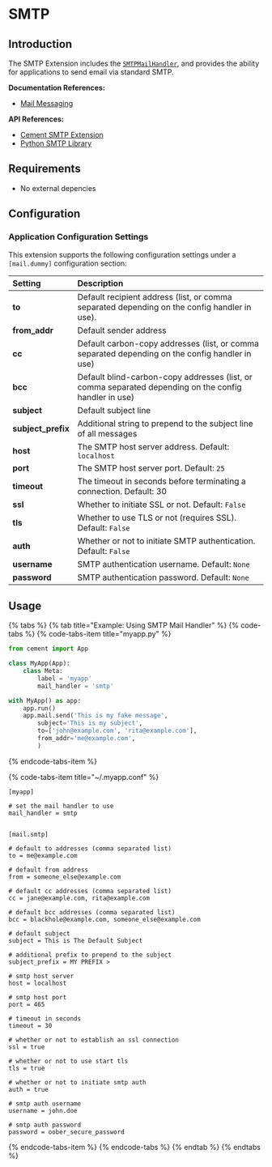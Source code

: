 # SMTP

## Introduction

The SMTP Extension includes the [`SMTPMailHandler`](https://cement.readthedocs.io/en/3.0/api/ext/ext_smtp/#cement.ext.ext_smtp.SMTPMailHandler), and provides the ability for applications to send email via standard SMTP.

**Documentation References:**

* [Mail Messaging](../core-foundation/mail-messaging.md)

**API References:**

* [Cement SMTP Extension](https://cement.readthedocs.io/en/3.0/api/ext/ext_smtp)
* [Python SMTP Library](https://docs.python.org/3/library/smtplib.html)

## Requirements

* No external depencies

## Configuration

### Application Configuration Settings

This extension supports the following configuration settings under a `[mail.dummy]` configuration section:

| **Setting** | **Description** |
| :--- | :--- |
| **to** | Default recipient address \(list, or comma separated depending on the config handler in use\). |
| **from\_addr** | Default sender address |
| **cc** | Default carbon-copy addresses \(list, or comma separated depending on the config handler in use\) |
| **bcc** | Default blind-carbon-copy addresses \(list, or comma separated depending on the config handler in use\) |
| **subject** | Default subject line |
| **subject\_prefix** | Additional string to prepend to the subject line of all messages |
| **host** | The SMTP host server address. Default: `localhost` |
| **port** | The SMTP host server port. Default: `25` |
| **timeout** | The timeout in seconds before terminating a connection. Default: 30 |
| **ssl** | Whether to initiate SSL or not. Default: `False` |
| **tls** | Whether to use TLS or not \(requires SSL\). Default: `False` |
| **auth** | Whether or not to initiate SMTP authentication. Default: `False` |
| **username** | SMTP authentication username. Default: `None` |
| **password** | SMTP authentication password. Default: `None` |

## Usage

{% tabs %}
{% tab title="Example: Using SMTP Mail Handler" %}
{% code-tabs %}
{% code-tabs-item title="myapp.py" %}
```python
from cement import App

class MyApp(App):
    class Meta:
        label = 'myapp'
        mail_handler = 'smtp'

with MyApp() as app:
    app.run()
    app.mail.send('This is my fake message',
        subject='This is my subject',
        to=['john@example.com', 'rita@example.com'],
        from_addr='me@example.com',
        )
```
{% endcode-tabs-item %}

{% code-tabs-item title="~/.myapp.conf" %}
```text
[myapp]

# set the mail handler to use
mail_handler = smtp


[mail.smtp]

# default to addresses (comma separated list)
to = me@example.com

# default from address
from = someone_else@example.com

# default cc addresses (comma separated list)
cc = jane@example.com, rita@example.com

# default bcc addresses (comma separated list)
bcc = blackhole@example.com, someone_else@example.com

# default subject
subject = This is The Default Subject

# additional prefix to prepend to the subject
subject_prefix = MY PREFIX >

# smtp host server
host = localhost

# smtp host port
port = 465

# timeout in seconds
timeout = 30

# whether or not to establish an ssl connection
ssl = true

# whether or not to use start tls
tls = true

# whether or not to initiate smtp auth
auth = true

# smtp auth username
username = john.doe

# smtp auth password
password = oober_secure_password
```
{% endcode-tabs-item %}
{% endcode-tabs %}
{% endtab %}
{% endtabs %}

